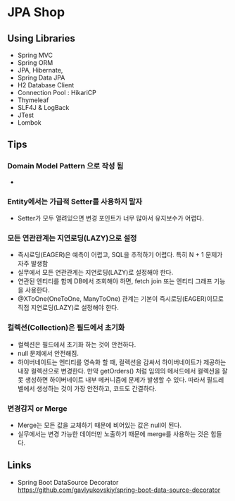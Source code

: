 # JPA Shop

## Using Libraries

- Spring MVC
- Spring ORM
- JPA, Hibernate, 
- Spring Data JPA
- H2 Database Client
- Connection Pool : HikariCP
- Thymeleaf
- SLF4J & LogBack
- JTest
- Lombok


## Tips

### Domain Model Pattern 으로 작성 됨
- 

### Entity에서는 가급적 Setter를 사용하지 말자
- Setter가 모두 열려있으면 변경 포인트가 너무 많아서 유지보수가 어렵다.

### 모든 연관관계는 지연로딩(LAZY)으로 설정

- 즉시로딩(EAGER)은 예측이 어렵고, SQL을 추적하기 어렵다. 특히 N + 1 문제가 자주 발생함
- 실무에서 모든 연관관계는 지연로딩(LAZY)로 설정해야 한다.
- 연관된 엔티티를 함께 DB에서 조회해야 하면, fetch join 또는 엔티티 그래프 기능을 사용한다.
- @XToOne(OneToOne, ManyToOne) 관계는 기본이 즉시로딩(EAGER)이므로 직접 지연로딩(LAZY)로 설정해야 한다.


### 컬렉션(Collection)은 필드에서 초기화

- 컬렉션은 필드에서 초기화 하는 것이 안전하다.
- null 문제에서 안전해짐.
- 하이버네이트는 엔티티를 영속화 할 때, 컬렉션을 감싸서 하이버네이트가 제공하는 내장 컬렉션으로 변경한다. 만약 getOrders() 처럼 임의의 메서드에서 컬렉션을 잘못 생성하면 하이버네이트 내부 메커니즘에 문제가 발생할 수 있다. 따라서 필드레벨에서 생성하는 것이 가장 안전하고, 코드도 간결하다.

### 변경감지 or Merge

- Merge는 모든 값을 교체하기 때문에 비어있는 값은 null이 된다.
- 실무에서는 변경 가능한 데이터만 노출하기 때문에 merge를 사용하는 것은 힘들다.

## Links

- Spring Boot DataSource Decorator  
https://github.com/gavlyukovskiy/spring-boot-data-source-decorator